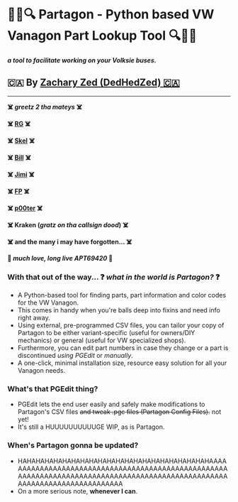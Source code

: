 # 🚙🔧:mag: Partagon - Python based VW Vanagon Part Lookup Tool :mag::wrench:🚙
***a tool to facilitate working on your Volksie buses.***

## :canada: By [Zachary Zed (DedHedZed) :canada:](https://github.com/dedhedzed/ "put your trust in syncro bus we'll bring 'em back alive!")
-----
**☠️ *greetz 2 tha mateys* ☠️**

**:skull_and_crossbones: [RG](https://github.com/RocketGod-git "tha legend of tha 805" ) :skull_and_crossbones:**

**:skull_and_crossbones: [Skel](https://github.com/SkeletonMan03 "101mb/s ftw" ) :skull_and_crossbones:**

**:skull_and_crossbones: [Bill](https://github.com/billNYEusesMYwifi "motherfucker goddamned goddamned motherfucker" ) :skull_and_crossbones:**

**:skull_and_crossbones: [Jimi](https://github.com/jimilinuxguy "shanita d ;)" ) :skull_and_crossbones:**

**:skull_and_crossbones: [FP](https://github.com/FalsePhilosopher "i don't chase hoes, hoes chase me" ) :skull_and_crossbones:**

**:skull_and_crossbones: [p00ter](https://github.com/sierra-tang0 "beware the clarussy" ) :skull_and_crossbones:**

**:skull_and_crossbones: Kraken (*gratz on tha callsign dood*) :skull_and_crossbones:**

**:skull_and_crossbones: and the many i may have forgotten... :skull_and_crossbones:**

**:metal: ***much love, long live APT69420*** :metal:**

### With that out of the way... :question: ***what in the world is Partagon?*** :question:
* A Python-based tool for finding parts, part information and color codes for the VW Vanagon.
* This comes in handy when you're balls deep into fixins and need info right away.
* Using external, pre-programmed CSV files, you can tailor your copy of Partagon to be either variant-specific (useful for owners/DIY mechanics) or general (useful for VW specialized shops).
* Furthermore, you can edit part numbers in case they change or a part is discontinued *using PGEdit* or *manually*.
* A one-click, minimal installation size, resource easy solution for all your Vanagon needs.

### What's that PGEdit thing? ###
* PGEdit lets the end user easily and safely make modifications to Partagon's CSV files ~~and tweak .pgc files (Partagon Config Files).~~ not yet!
* It's still a HUUUUUUUUUUGE WIP, as is Partagon.

### When's Partagon gonna be updated? ###
* HAHAHAHAHAHAHAHAHAHAHAHAHAHAHAHAHAHAHAHAHAHAAAAAAAAAAAAAAAAAAAAAAAAAAAAAAAAAAAAAAAAAAAAAAAAAAAAAAAAAAAAAAAAAAAAAAAAAAAAAAAAAAAAAAAAAAAAAAAAAAAAAAAAAAAAAAAAAAAAAAAAAAAA
* On a more serious note, **whenever I can**.
